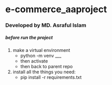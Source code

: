 # e-commerce_aaproject
### Developed by MD. Asraful Islam

##### before run the project
1. make a virtual environment
    - python -m venv ___
    - then activate
    - then back to parent repo
2. install all the things you need:
    - pip install -r requirements.txt
     
